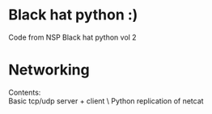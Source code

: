 # Black hat python :)
Code from NSP Black hat python vol 2
# Networking
Contents: \
Basic tcp/udp server + client \ 
Python replication of netcat
